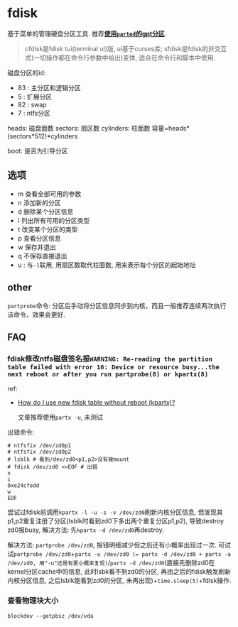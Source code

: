 # fdisk
基于菜单的管理硬盘分区工具.  推荐[**使用`parted`的gpt分区**](https://wiki.archlinux.org/index.php/Partitioning_(%E7%AE%80%E4%BD%93%E4%B8%AD%E6%96%87)).

> cfdisk是fdisk tui(terminal ui)版, ui基于curses库; sfdisk是fdisk的非交互式(一切操作都在命令行参数中给出)变体, 适合在命令行和脚本中使用.

磁盘分区的id:
- 83 : 主分区和逻辑分区
- 5 : 扩展分区
- 82 : swap
- 7 : ntfs分区

heads: 磁盘面数
sectors: 扇区数
cylinders: 柱面数
容量=heads*(sectors*512)*cylinders

boot: 是否为引导分区

## 选项
- m 查看全部可用的参数
- n 添加新的分区
- d 删除某个分区信息
- l 列出所有可用的分区类型
- t 改变某个分区的类型
- p 查看分区信息
- w 保存并退出
- q 不保存直接退出
- u : 与`-l`联用, 用扇区数取代柱面数, 用来表示每个分区的起始地址

## other
`partprobe`命令: 分区后手动将分区信息同步到内核，而且一般推荐连续两次执行该命令，效果会更好.

## FAQ
### fdisk修改ntfs磁盘签名报`WARNING: Re-reading the partition table failed with error 16: Device or resource busy...the next reboot or after you run partprobe(8) or kpartx(8)`
ref:
- [How do I use new fdisk table without reboot (kpartx)?](https://unix.stackexchange.com/questions/117949/how-do-i-use-new-fdisk-table-without-reboot-kpartx)

	文章推荐使用`partx -u`, 未测试

出错命令:
```
# ntfsfix /dev/zd0p1
# ntfsfix /dev/zd0p2
# lsblk # 看到/dev/zd0<p1,p2>没有被mount
# fdisk /dev/zd0 <<EOF # 出错
x
i
0xe24cfedd
w
EOF
```

尝试过fdisk前调用`kpartx -l -u -s -v /dev/zd0`刷新内核分区信息, 但发现其p1,p2重复注册了分区(lsblk时看到zd0下多出两个重复分区p1,p2), 导致destroy zd0报busy, 解决方法: 先`kpartx -d /dev/zd0`再destroy.

解决方法: `partprobe /dev/zd0`, 报错明细减少但之后还有小概率出现过一次. 可试试`partprobe /dev/zd0`+`partx -u /dev/zd0 (= partx -d /dev/zd0 + partx -a /dev/zd0, 用"-u"还是有更小概率复现)`/`partx -d /dev/zd0`(直接先删除zd0在kernel分区cache中的信息, 此时lsbk看不到zd0的分区, 再由之后的fdisk触发刷新内核分区信息, 之后lsblk能看到zd0的分区, 未再出现)+`time.sleep(5)`+fdisk操作.

### 查看物理块大小
`blockdev --getpbsz /dev/vda`
